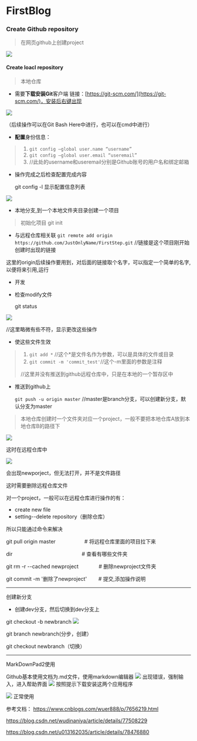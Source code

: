 # FirstBlog
### Create Github repository
> 在网页github上创建project

![](https://i.imgur.com/BIutuUV.png)


#### Create loacl repository
> 本地仓库

- 需要**下载安装Git**客户端 链接：[https://git-scm.com/](https://git-scm.com/)，安装后右键出现

![](https://i.imgur.com/0FOJY4A.png)

（后续操作可以在Git Bash Here中进行，也可以在cmd中进行）


- **配置**身份信息：
> 1. `git config –global user.name “username”`
> 2. `git config –global user.email “useremail”`
> 3. //此处的username和useremail分别是Github账号的用户名和绑定邮箱

- 操作完成之后检查配置完成内容

    git config -l
显示配置信息列表

![](https://i.imgur.com/l2C0UGc.png)

- 本地分支,到一个本地文件夹目录创建一个项目

> 初始化项目
    git init

- 与远程仓库相关联
`git remote add origin https://github.com/JustOnlyName/FirstStep.git`
//链接是这个项目刚开始创建时出现的链接

 这里的origin后续操作要用到，对后面的链接取个名字，可以指定一个简单的名字,以便将来引用,运行


- 开发
- 检查modify文件

    git status
    
![](https://i.imgur.com/PyRrE3K.png)

//这里略微有些不符，显示更改这些操作
- 使这些文件生效

> 1. `git add *` //这个*是文件名作为参数，可以是具体的文件或目录
> 2. `git commit -m 'commit_test'`//这个-m里面的参数是注释
> 
> //这里并没有推送到github远程仓库中，只是在本地的一个暂存区中

- 推送到github上

    `git push -u origin master`
//master是branch分支，可以创建新分支，默认分支为master

> 本地仓库创建时一个文件夹对应一个project，一般不要把本地仓库A放到本地仓库B的路径下

![](https://i.imgur.com/OauYl1q.png)

这时在远程仓库中

![](https://i.imgur.com/OXM3ZxU.png)

会出现newporject，但无法打开，并不是文件路径

这时需要删除远程仓库文件

对一个project，一般可以在远程仓库进行操作的有：

-  create new file
-  setting--delete repository（删除仓库）

所以只能通过命令来解决

git pull origin master                    # 将远程仓库里面的项目拉下来

dir                                                # 查看有哪些文件夹

git rm -r --cached newproject              # 删除newproject文件夹

git commit -m '删除了newproject'        # 提交,添加操作说明

-----------

创建新分支
- 创建dev分支，然后切换到dev分支上

git checkout -b newbranch
![](https://i.imgur.com/wsRsLGQ.png)

git branch newbranch(分步，创建）

git checkout newbranch（切换）


----------
MarkDownPad2使用

Github基本使用文档为.md文件，使用markdown编辑器
![](https://i.imgur.com/WKSSb6L.png)
出现错误，强制输入，进入帮助界面
![](https://i.imgur.com/myUTSnv.png)
按照提示下载安装这两个应用程序

![](https://i.imgur.com/53zVN2l.png)
正常使用



参考文档：
https://www.cnblogs.com/wuer888/p/7656219.html

https://blog.csdn.net/wudinaniya/article/details/77508229

https://blog.csdn.net/u013162035/article/details/78476880

